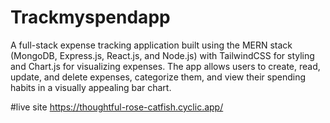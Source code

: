 # Trackmyspendapp

A full-stack expense tracking application built using the MERN stack (MongoDB, Express.js, React.js, and Node.js) with TailwindCSS for styling and Chart.js for visualizing expenses. The app allows users to create, read, update, and delete expenses, categorize them, and view their spending habits in a visually appealing bar chart.

#live site
https://thoughtful-rose-catfish.cyclic.app/
